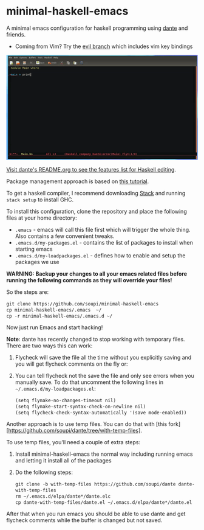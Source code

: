 # minimal-haskell-emacs

A minimal emacs configuration for haskell programming using [dante](https://github.com/jyp/dante) and friends.

* Coming from Vim? Try the [evil branch](https://github.com/soupi/minimal-haskell-emacs/tree/evil) which includes vim key bindings

[![See it in action](preview.gif)](https://www.youtube.com/watch?v=Ig5k3UkfvZ4)

[Visit dante's README.org to see the features list for Haskell editing](https://github.com/jyp/dante/blob/master/README.org).

Package management approach is based on [this tutorial](http://y.tsutsumi.io/emacs-from-scratch-part-2-package-management.html).

To get a haskell compiler, I recommend downloading [Stack](https://haskell-lang.org/get-started) and running `stack setup` to install GHC.

To install this configuration, clone the repository and place the following files at your home directory:

- `.emacs` - emacs will call this file first which will trigger the whole thing. Also contains a few convenient tweaks.
- `.emacs.d/my-packages.el` - contains the list of packages to install when starting emacs
- `.emacs.d/my-loadpackages.el` - defines how to enable and setup the packages we use

**WARNING: Backup your changes to all your emacs related files before running the following commands as they will override your files!**

So the steps are:

```
git clone https://github.com/soupi/minimal-haskell-emacs
cp minimal-haskell-emacs/.emacs  ~/
cp -r minimal-haskell-emacs/.emacs.d ~/
```

Now just run Emacs and start hacking!

**Note**: dante has recently changed to stop working with temporary files. There are two ways this can work:

1. Flycheck will save the file all the time without you explicitly saving and you will get flycheck comments on the fly or:
2. You can tell flycheck not the save the file and only see errors when you manually save. To do that uncomment the following lines in `~/.emacs.d/my-loadpackages.el`:

    ```elisp
    (setq flymake-no-changes-timeout nil)
    (setq flymake-start-syntax-check-on-newline nil)
    (setq flycheck-check-syntax-automatically '(save mode-enabled))
    ```

Another approach is to use temp files. You can do that with [this fork][https://github.com/soupi/dante/tree/with-temp-files].

To use temp files, you'll need a couple of extra steps:

1. Install minimal-haskell-emacs the normal way including running emacs and letting it install all of the packages
2. Do the following steps:

    ```
    git clone -b with-temp-files https://github.com/soupi/dante dante-with-temp-files
    rm ~/.emacs.d/elpa/dante*/dante.elc
    cp dante-with-temp-files/dante.el ~/.emacs.d/elpa/dante*/dante.el
    ```

After that when you run emacs you should be able to use dante and get flycheck comments while the buffer is changed but not saved.
